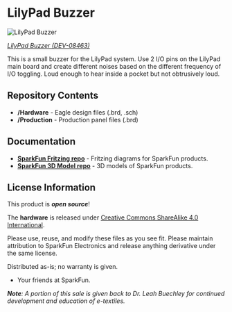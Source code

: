 LilyPad Buzzer
========================================

![LilyPad Buzzer](https://cdn.sparkfun.com//assets/parts/1/3/5/9/08463-01.jpg)

[*LilyPad Buzzer (DEV-08463)*](https://www.sparkfun.com/products/8463)

This is a small buzzer for the LilyPad system. 
Use 2 I/O pins on the LilyPad main board and create different noises based on the different frequency of I/O toggling. 
Loud enough to hear inside a pocket but not obtrusively loud.

Repository Contents
-------------------

* **/Hardware** - Eagle design files (.brd, .sch)
* **/Production** - Production panel files (.brd)

Documentation
--------------
* **[SparkFun Fritzing repo](https://github.com/sparkfun/Fritzing_Parts)** - Fritzing diagrams for SparkFun products.
* **[SparkFun 3D Model repo](https://github.com/sparkfun/3D_Models)** - 3D models of SparkFun products. 


License Information
-------------------
This product is _**open source**_! 

The **hardware** is released under [Creative Commons ShareAlike 4.0 International](https://creativecommons.org/licenses/by-sa/4.0/).

Please use, reuse, and modify these files as you see fit. Please maintain attribution to SparkFun Electronics and release anything derivative under the same license.

Distributed as-is; no warranty is given.

- Your friends at SparkFun.

_**Note**: A portion of this sale is given back to Dr. Leah Buechley for continued development and education of e-textiles._


